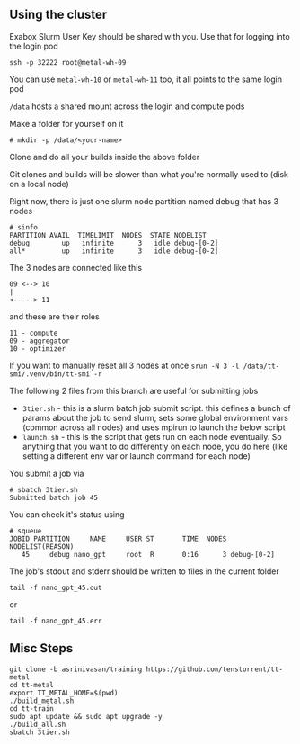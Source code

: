 ## Using the cluster

Exabox Slurm User Key should be shared with you. Use that for logging into the login pod

```
ssh -p 32222 root@metal-wh-09
```

You can use `metal-wh-10` or `metal-wh-11` too, it all points to the same login pod

`/data` hosts a shared mount across the login and compute pods

Make a folder for yourself on it

```
# mkdir -p /data/<your-name>
```

Clone and do all your builds inside the above folder

Git clones and builds will be slower than what you're normally used to (disk on a local node)

Right now, there is just one slurm node partition named debug that has 3 nodes
```
# sinfo
PARTITION AVAIL  TIMELIMIT  NODES  STATE NODELIST
debug        up   infinite      3   idle debug-[0-2]
all*         up   infinite      3   idle debug-[0-2]
```

The 3 nodes are connected like this
```
09 <--> 10
|
<-----> 11
```
and these are their roles
```
11 - compute
09 - aggregator
10 - optimizer
```

If you want to manually reset all 3 nodes at once `srun -N 3 -l /data/tt-smi/.venv/bin/tt-smi -r`

The following 2 files from this branch are useful for submitting jobs
- `3tier.sh` - this is a slurm batch job submit script. this defines a bunch of params about the job to send slurm, sets some global environment vars (common across all nodes) and uses mpirun to launch the below script
- `launch.sh` - this is the script that gets run on each node eventually. So anything that you want to do differently on each node, you do here (like setting a different env var or launch command for each node)

You submit a job via
```
# sbatch 3tier.sh 
Submitted batch job 45
```

You can check it's status using 
```
# squeue
JOBID PARTITION     NAME     USER ST       TIME  NODES NODELIST(REASON)
   45     debug nano_gpt     root  R       0:16      3 debug-[0-2]
```

The job's stdout and stderr should be written to files in the current folder
```
tail -f nano_gpt_45.out
```
or
```
tail -f nano_gpt_45.err
```

##  Misc Steps
```
git clone -b asrinivasan/training https://github.com/tenstorrent/tt-metal
cd tt-metal
export TT_METAL_HOME=$(pwd)
./build_metal.sh
cd tt-train
sudo apt update && sudo apt upgrade -y
./build_all.sh
sbatch 3tier.sh
```